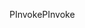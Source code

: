 <span data-ttu-id="b9bd0-101">PInvoke</span><span class="sxs-lookup"><span data-stu-id="b9bd0-101">PInvoke</span></span>